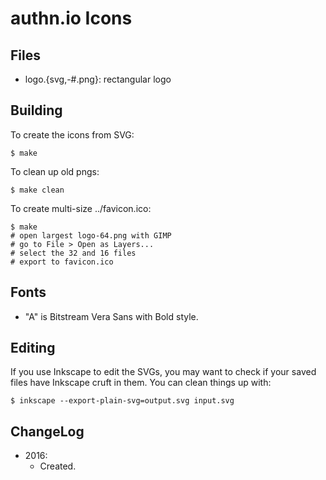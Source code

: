 authn.io Icons
======================

Files
-----

* logo.{svg,-#.png}: rectangular logo

Building
--------

To create the icons from SVG:

    $ make

To clean up old pngs:

    $ make clean

To create multi-size ../favicon.ico:

    $ make
    # open largest logo-64.png with GIMP
    # go to File > Open as Layers...
    # select the 32 and 16 files
    # export to favicon.ico

Fonts
-----

* "A" is Bitstream Vera Sans with Bold style.

Editing
-------

If you use Inkscape to edit the SVGs, you may want to check if your
saved files have Inkscape cruft in them. You can clean things up with:

    $ inkscape --export-plain-svg=output.svg input.svg

ChangeLog
---------

* 2016:
  * Created.
